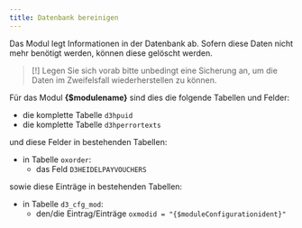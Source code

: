```yaml
---
title: Datenbank bereinigen
---
```

  
Das Modul legt Informationen in der Datenbank ab. Sofern diese Daten nicht mehr benötigt werden, können diese gelöscht werden. 

> [!] Legen Sie sich vorab bitte unbedingt eine Sicherung an, um die Daten im Zweifelsfall wiederherstellen zu können.
    
Für das Modul **{$modulename}** sind dies die folgende Tabellen und Felder:

* die komplette Tabelle `d3hpuid`
* die komplette Tabelle `d3hperrortexts`

    
und diese Felder in bestehenden Tabellen:

* in Tabelle `oxorder`:  
  * das Feld `D3HEIDELPAYVOUCHERS`
  
sowie diese Einträge in bestehenden Tabellen:

* in Tabelle `d3_cfg_mod`:  
  * den/die Eintrag/Einträge `oxmodid = "{$moduleConfigurationident}"`
